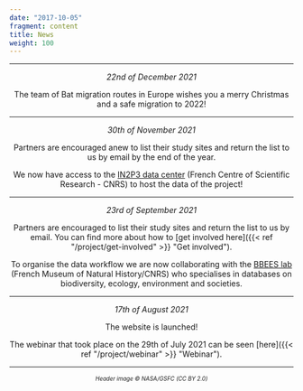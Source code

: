 ```yaml
---
date: "2017-10-05"
fragment: content
title: News
weight: 100
---
```


<center>  


___

_22nd of December 2021_  

The team of Bat migration routes in Europe wishes you a merry Christmas and a safe migration to 2022!
___

_30th of November 2021_  

Partners are encouraged anew to list their study sites and return the list to us by email by the end of the year.

We now have access to the [IN2P3 data center](https://cc.in2p3.fr/en/) (French Centre of Scientific Research - CNRS) to host the data of the project!
___

_23rd of September 2021_  

Partners are encouraged to list their study sites and return the list to us by email. You can find more about how to [get involved here]({{< ref "/project/get-involved" >}} "Get involved").

To organise the data workflow we are now collaborating with the [BBEES lab](https://bbees.mnhn.fr/) (French Museum of Natural History/CNRS) who specialises in databases on biodiversity, ecology, environment and societies. 
___

_17th of August 2021_  

The website is launched!

The webinar that took place on the 29th of July 2021 can be seen [here]({{< ref "/project/webinar" >}} "Webinar").

___


<font size="1"> *Header image © NASA/GSFC (CC BY 2.0)* </font> 
